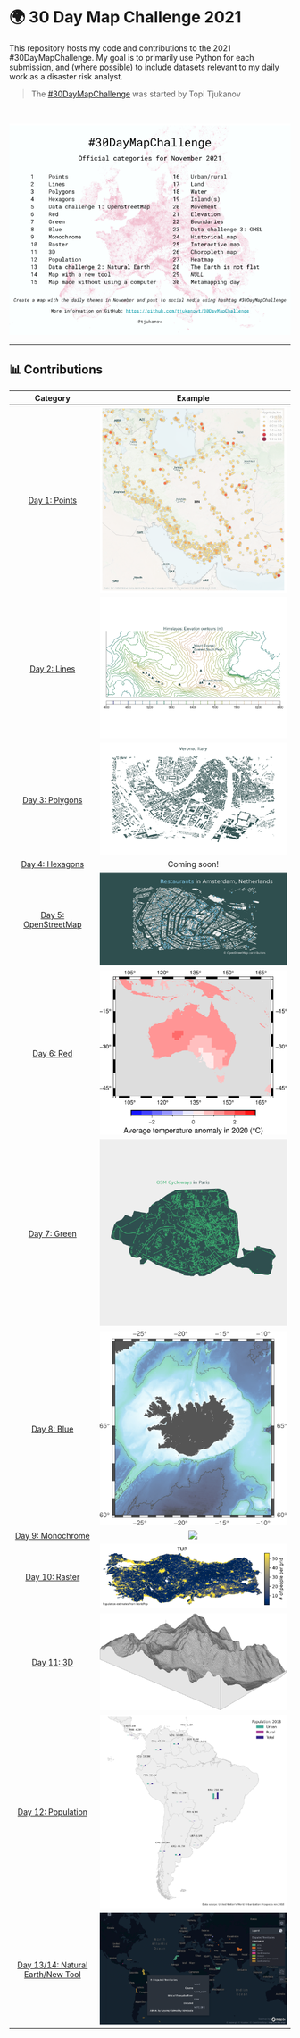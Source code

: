 # 🌍 30 Day Map Challenge 2021

This repository hosts my code and contributions to the 2021 #30DayMapChallenge. My goal is to primarily use Python for each submission, and (where possible) to include datasets relevant to my daily work as a disaster risk analyst.

> The [#30DayMapChallenge](https://github.com/tjukanovt/30DayMapChallenge) was started by Topi Tjukanov

<br />

<div align='center'>

![30DayMapChallenge](https://raw.githubusercontent.com/nicolepaul/30-day-map-challenge/main/resource/30dmpc_2021.png)

</div>

---

## 📊 Contributions

| Category             |  Example |
:-------------------------:|:-------------------------:
[Day 1: Points](notebooks/01_Points.ipynb)  |  ![](contributions/01_IRN.png)
[Day 2: Lines](notebooks/02_Lines.ipynb)  |  ![](contributions/02_Himalayas.png)
[Day 3: Polygons](notebooks/03_Polygons.ipynb)  |  ![](contributions/03_Verona.png)
[Day 4: Hexagons]()  |  Coming soon!
[Day 5: OpenStreetMap](notebooks/05_OSM.ipynb)  |  ![](contributions/05_Amsterdam.png)
[Day 6: Red](notebooks/06_Red.ipynb)  |  ![](contributions/06_2020.png)
[Day 7: Green](notebooks/07_Green.ipynb)  |  ![](contributions/07_Paris.png)
[Day 8: Blue](notebooks/08_Blue.ipynb)  |  ![](contributions/08_ISL.png)
[Day 9: Monochrome](notebooks/09_Monochrome.ipynb)  |  ![](contributions/09_Greece.png)
[Day 10: Raster](notebooks/10_Raster.ipynb)  |  ![](contributions/10_TUR.png)
[Day 11: 3D](notebooks/11_3D.ipynb)  |  ![](contributions/11_3D.png)
[Day 12: Population](notebooks/12_Population.ipynb)  |  ![](contributions/12_Population.png)
[Day 13/14: Natural Earth/New Tool](notebooks/13-14_NaturalEarth-NewTool.ipynb)  |  ![](contributions/13-14_Screenshot.png)
